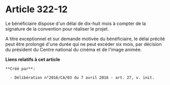 # Article 322-12

Le bénéficiaire dispose d'un délai de dix-huit mois à compter de la signature de la convention pour réaliser le projet.

A titre exceptionnel et sur demande motivée du bénéficiaire, le délai précité peut être prolongé d'une durée qui ne peut
excéder six mois, par décision du président du Centre national du cinéma et de l'image animée.

**Liens relatifs à cet article**

	**Créé par**:

	  - Délibération n°2016/CA/03 du 7 avril 2016 - art. 27, v. init.
